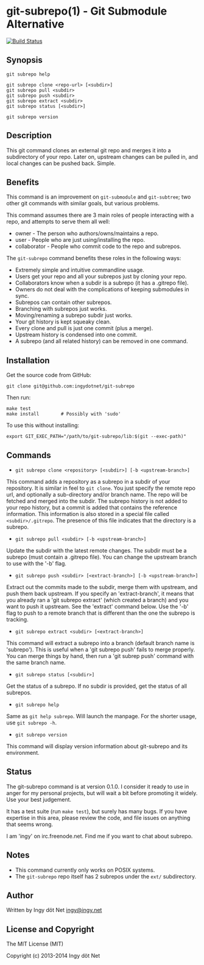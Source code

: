 git-subrepo(1) - Git Submodule Alternative
==========================================

[![Build Status](https://travis-ci.org/ingydotnet/git-subrepo.png?branch=master)](https://travis-ci.org/ingydotnet/git-subrepo)

## Synopsis

    git subrepo help

    git subrepo clone <repo-url> [<subdir>]
    git subrepo pull <subdir>
    git subrepo push <subdir>
    git subrepo extract <subdir>
    git subrepo status [<subdir>]

    git subrepo version

## Description

This git command clones an external git repo and merges it into a subdirectory
of your repo. Later on, upstream changes can be pulled in, and local changes
can be pushed back. Simple.

## Benefits

This command is an improvement on `git-submodule` and `git-subtree`; two other
git commands with similar goals, but various problems.

This command assumes there are 3 main roles of people interacting with a repo,
and attempts to serve them all well:

* owner - The person who authors/owns/maintains a repo.
* user - People who are just using/installing the repo.
* collaborator - People who commit code to the repo and subrepos.

The `git-subrepo` command benefits these roles in the following ways:

* Extremely simple and intuitive commandline usage.
* Users get your repo and all your subrepos just by cloning your repo.
* Collaborators know when a subdir is a subrepo (it has a .gitrepo file).
* Owners do not deal with the complications of keeping submodules in sync.
* Subrepos can contain other subrepos.
* Branching with subrepos just works.
* Moving/renaming a subrepo subdir just works.
* Your git history is kept squeaky clean.
* Every clone and pull is just one commit (plus a merge).
* Upstream history is condensed into one commit.
* A subrepo (and all related history) can be removed in one command.

## Installation

Get the source code from GitHub:

    git clone git@github.com:ingydotnet/git-subrepo

Then run:

    make test
    make install        # Possibly with 'sudo'

To use this without installing:

    export GIT_EXEC_PATH="/path/to/git-subrepo/lib:$(git --exec-path)"

## Commands

* `git subrepo clone <repository> [<subdir>] [-b <upstream-branch>]`

This command adds a repository as a subrepo in a subdir of your repository. It
is similar in feel to `git clone`. You just specify the remote repo url, and
optionally a sub-directory and/or branch name. The repo will be fetched and
merged into the subdir. The subrepo history is not added to your repo history,
but a commit is added that contains the reference information.  This
information is also stored in a special file called `<subdir>/.gitrepo`.  The
presence of this file indicates that the directory is a subrepo.

* `git subrepo pull <subdir> [-b <upstream-branch>]`

Update the subdir with the latest remote changes. The subdir must be a subrepo
(must contain a .gitrepo file). You can change the upstream branch to use with
the '-b' flag.

* `git subrepo push <subdir> [<extract-branch>] [-b <upstream-branch>]`

Extract out the commits made to the subdir, merge them with upstream, and push
them back upstream. If you specify an 'extract-branch', it means that you
already ran a 'git subrepo extract' (which created a branch) and you want to
push it upstream. See the 'extract' command below. Use the '-b' flag to push
to a remote branch that is different than the one the subrepo is tracking.

* `git subrepo extract <subdir> [<extract-branch>]`

This command will extract a subrepo into a branch (default branch name is
'subrepo'). This is useful when a 'git subrepo push' fails to merge properly.
You can merge things by hand, then run a 'git subrep push' command with the
same branch name.

* `git subrepo status [<subdir>]`

Get the status of a subrepo. If no subdir is provided, get the status of all
subrepos.

* `git subrepo help`

Same as `git help subrepo`. Will launch the manpage. For the shorter usage, use
`git subrepo -h`.

* `git subrepo version`

This command will display version information about git-subrepo and its
environment.

## Status

The git-subrepo command is at version 0.1.0. I consider it ready to use in
anger for my personal projects, but will wait a bit before promoting it widely.
Use your best judgement.

It has a test suite (run `make test`), but surely has many bugs. If you have
expertise in this area, please review the code, and file issues on anything
that seems wrong.

I am 'ingy' on irc.freenode.net. Find me if you want to chat about subrepo.

## Notes

* This command currently only works on POSIX systems.
* The `git-subrepo` repo itself has 2 subrepos under the `ext/` subdirectory.

## Author

Written by Ingy döt Net <ingy@ingy.net>

## License and Copyright

The MIT License (MIT)

Copyright (c) 2013-2014 Ingy döt Net
